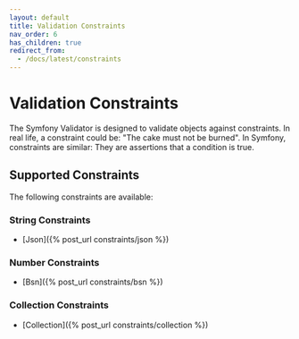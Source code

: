 ```yaml
---
layout: default
title: Validation Constraints
nav_order: 6
has_children: true
redirect_from:
  - /docs/latest/constraints
---
```


# Validation Constraints

The Symfony Validator is designed to validate objects against constraints. In real life, a constraint could be: "The cake must
not be burned". In Symfony, constraints are similar: They are assertions that a condition is true.

## Supported Constraints

The following constraints are available:

### String Constraints

* [Json]({% post_url constraints/json %})

### Number Constraints

* [Bsn]({% post_url constraints/bsn %})

### Collection Constraints

* [Collection]({% post_url constraints/collection %})
